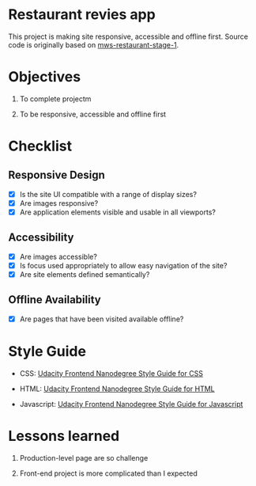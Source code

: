 # Restaurant revies app

This project is making site responsive, accessible and offline first. Source code is originally based on [mws-restaurant-stage-1](https://github.com/udacity/mws-restaurant-stage-1).

# Objectives

1. To complete projectm

2. To be responsive, accessible and offline first

# Checklist

## Responsive Design

- [x] Is the site UI compatible with a range of display sizes?
- [x] Are images responsive?
- [x] Are application elements visible and usable in all viewports?

## Accessibility

- [x] Are images accessible?
- [x] Is focus used appropriately to allow easy navigation of the site?
- [x] Are site elements defined semantically?

## Offline Availability

- [x] Are pages that have been visited available offline?

# Style Guide

- CSS: [Udacity Frontend Nanodegree Style Guide for CSS](http://udacity.github.io/frontend-nanodegree-styleguide/css.html)

- HTML: [Udacity Frontend Nanodegree Style Guide for HTML](http://udacity.github.io/frontend-nanodegree-styleguide/index.html)

- Javascript: [Udacity Frontend Nanodegree Style Guide for Javascript](http://udacity.github.io/frontend-nanodegree-styleguide/javascript.html)

# Lessons learned

1. Production-level page are so challenge

2. Front-end project is more complicated than I expected